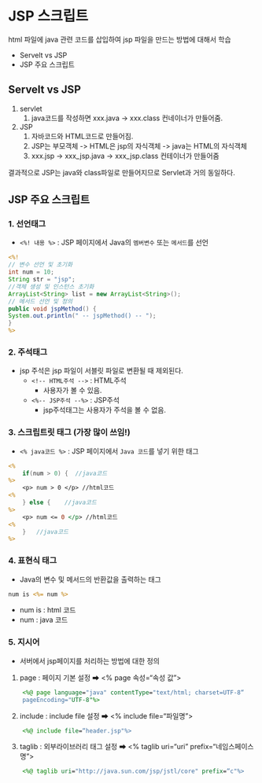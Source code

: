 # JSP 스크립트

html 파일에 java 관련 코드를 삽입하여 jsp 파일을 만드는 방법에 대해서 학습

- Servelt vs JSP
- JSP 주요 스크립트

## Servelt vs JSP

1. servlet
   1.  java코드를 작성하면 xxx.java -> xxx.class 컨네이너가 만들어줌.
2. JSP
   1. 자바코드와 HTML코드로 만들어짐.
   2. JSP는 부모객체 -> HTML은 jsp의 자식객체 -> java는 HTML의 자식객체
   3. xxx.jsp -> xxx_jsp.java -> xxx_jsp.class 컨테이너가 만들어줌

결과적으로 JSP는 java와 class파일로 만들어지므로 Servlet과 거의 동일하다.

## JSP 주요 스크립트

### 1. 선언태그

- `<%! 내용 %>` :  JSP 페이지에서 Java의 `멤버변수` 또는 `메서드`를 선언

```jsp
<%!
// 변수 선언 및 초기화
int num = 10;
String str = "jsp";
//객체 생성 및 인스턴스 초기화
ArrayList<String> list = new ArrayList<String>(); 
// 메서드 선언 및 정의
public void jspMethod() {  
System.out.println(" -- jspMethod() -- ");
}
%>
```

### 2. 주석태그 

- jsp 주석은 jsp 파일이 서블릿 파일로 변환될 때 제외된다.
   - `<!-- HTML주석 -->` : HTML주석
     - 사용자가 볼 수 있음.
   - `<%-- JSP주석 --%>` : JSP주석
     - jsp주석태그는 사용자가 주석을 볼 수 없음.

### 3. 스크립트릿 태그 (가장 많이 쓰임!)

- `<% java코드 %>` : JSP 페이지에서 `Java 코드`를 넣기 위한 태그

```jsp
<%
    if(num > 0) {  //java코드
%>
    <p> num > 0 </p> //html코드
<%
    } else {    //java코드
%>
    <p> num <= 0 </p> //html코드
<%
    }   //java코드
%>

```

### 4. 표현식 태그

- Java의 변수 및 메서드의 반환값을 출력하는 태그

```jsp
num is <%= num %>
```
- num is : html 코드
- num : java 코드

### 5. 지시어

- 서버에서 jsp페이지를 처리하는 방법에 대한 정의

1. page : 페이지 기본 설정 ➡ <% page 속성=“속성 값”>
```jsp
    <%@ page language="java" contentType="text/html; charset=UTF-8“ 
    pageEncoding="UTF-8"%>
```
2. include : include file 설정 ➡ <% include file=“파일명”>
```jsp
    <%@ include file=“header.jsp"%>
```
3. taglib : 외부라이브러리 태그 설정 ➡ <% taglib uri=“uri” prefix=“네임스페이스명”>
```jsp
    <%@ taglib uri="http://java.sun.com/jsp/jstl/core" prefix=“c"%>
```
